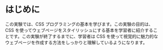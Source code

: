 # はじめに

この実験では、CSS プログラミングの基本を学びます。この実験の目的は、CSS を使ってウェブページをスタイリッシュにする基本を学習者に紹介することです。この実験が終了するまでに、学習者は CSS を使って視覚的に魅力的なウェブページを作成する方法をしっかりと理解しているようになります。

